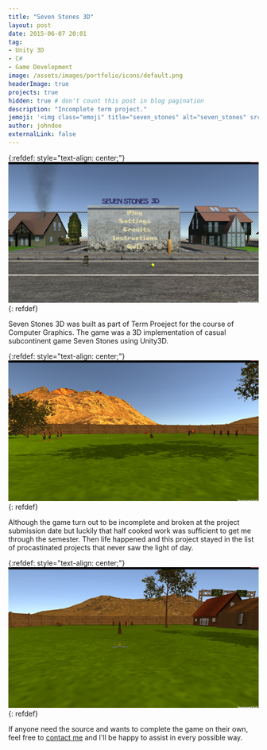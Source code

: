 ```yaml
---
title: "Seven Stones 3D"
layout: post
date: 2015-06-07 20:01
tag: 
- Unity 3D
- C#
- Game Development
image: /assets/images/portfolio/icons/default.png
headerImage: true
projects: true
hidden: true # don't count this post in blog pagination
description: "Incomplete term project."
jemoji: '<img class="emoji" title="seven_stones" alt="seven_stones" src="/assets/images/portfolio/icons/default.png" height="20" width="20" align="absmiddle">'
author: johndoe
externalLink: false
---
```


{:refdef: style="text-align: center;"}
![Screenshot](/assets/images/portfolio/seven_stones_0.png)
{: refdef}

Seven Stones 3D was built as part of Term Proeject for the course of Computer Graphics. The game was a 3D implementation of casual subcontinent game Seven Stones using Unity3D. 

{:refdef: style="text-align: center;"}
![Screenshot](/assets/images/portfolio/seven_stones_1.png)
{: refdef}

Although the game turn out to be incomplete and broken at the project submission date but luckily that half cooked work was sufficient to get me through the semester. Then life happened and this project stayed in the list of procastinated projects that never saw the light of day.

{:refdef: style="text-align: center;"}
![Screenshot](/assets/images/portfolio/seven_stones_2.png)
{: refdef}

If anyone need the source and wants to complete the game on their own, feel free to [contact me](http://linkedin.com/in/xuhaibahmad) and I'll be happy to assist in every possible way.